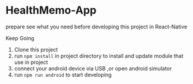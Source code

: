 # HealthMemo-App

prepare
see what you need before developing this project in React-Native

Keep Going
1. Clone this project
2. run `npm install` in project directory to install and update module that use in project
3. connect your android device via USB ,or open android simulator
4. run `npm run android` to start developing
